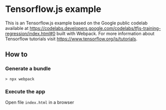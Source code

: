 # Tensorflow.js example

This is an Tensorflow.js example based on the Google public codelab available at https://codelabs.developers.google.com/codelabs/tfjs-training-regression/index.html#0 built with Webpack. For more information about Tensorflow tutorials visit https://www.tensorflow.org/js/tutorials. 

## How to
### Generate a bundle

```
> npx webpack
```

### Execute the app

Open file `index.html` in a browser
